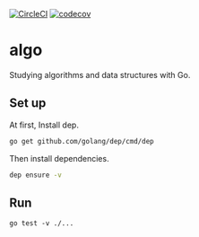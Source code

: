 [![CircleCI](https://circleci.com/gh/oinume/algo/tree/master.svg?style=svg)](https://circleci.com/gh/oinume/algo/tree/master)
[![codecov](https://codecov.io/gh/oinume/algo/branch/master/graph/badge.svg)](https://codecov.io/gh/oinume/algo)

# algo
Studying algorithms and data structures with Go.

## Set up

At first, Install dep.

```bash
go get github.com/golang/dep/cmd/dep
```

Then install dependencies.

```bash
dep ensure -v
```

## Run

```
go test -v ./...
```

